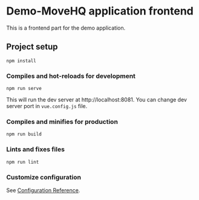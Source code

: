 # Demo-MoveHQ application frontend
This is a frontend part for the demo application.

## Project setup
```
npm install
```

### Compiles and hot-reloads for development
```
npm run serve
```
This will run the dev server at http://localhost:8081. You can change dev server port in `vue.config.js` file.

### Compiles and minifies for production
```
npm run build
```

### Lints and fixes files
```
npm run lint
```

### Customize configuration
See [Configuration Reference](https://cli.vuejs.org/config/).
